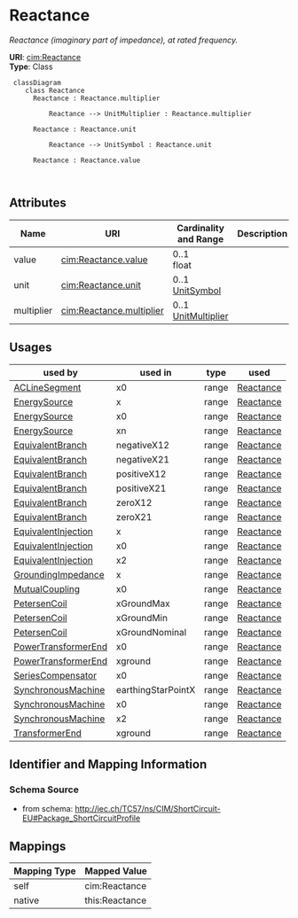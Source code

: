 # Reactance


_Reactance (imaginary part of impedance), at rated frequency._





**URI**: [cim:Reactance](http://iec.ch/TC57/CIM100#Reactance)<br />
**Type**: Class




```mermaid
 classDiagram
    class Reactance
      Reactance : Reactance.multiplier
        
          Reactance --> UnitMultiplier : Reactance.multiplier
        
      Reactance : Reactance.unit
        
          Reactance --> UnitSymbol : Reactance.unit
        
      Reactance : Reactance.value
        
      
```




<!-- no inheritance hierarchy -->


## Attributes


| Name | URI | Cardinality and Range | Description | Inheritance |
| ---  | --- | --- | --- | --- |
| value | [cim:Reactance.value](http://iec.ch/TC57/CIM100#Reactance.value) | 0..1 <br />  float  |  | direct |
| unit | [cim:Reactance.unit](http://iec.ch/TC57/CIM100#Reactance.unit) | 0..1 <br />  [UnitSymbol](UnitSymbol.md)  |  | direct |
| multiplier | [cim:Reactance.multiplier](http://iec.ch/TC57/CIM100#Reactance.multiplier) | 0..1 <br />  [UnitMultiplier](UnitMultiplier.md)  |  | direct |





## Usages

| used by | used in | type | used |
| ---  | --- | --- | --- |
| [ACLineSegment](ACLineSegment.md) | x0 | range | [Reactance](Reactance.md) |
| [EnergySource](EnergySource.md) | x | range | [Reactance](Reactance.md) |
| [EnergySource](EnergySource.md) | x0 | range | [Reactance](Reactance.md) |
| [EnergySource](EnergySource.md) | xn | range | [Reactance](Reactance.md) |
| [EquivalentBranch](EquivalentBranch.md) | negativeX12 | range | [Reactance](Reactance.md) |
| [EquivalentBranch](EquivalentBranch.md) | negativeX21 | range | [Reactance](Reactance.md) |
| [EquivalentBranch](EquivalentBranch.md) | positiveX12 | range | [Reactance](Reactance.md) |
| [EquivalentBranch](EquivalentBranch.md) | positiveX21 | range | [Reactance](Reactance.md) |
| [EquivalentBranch](EquivalentBranch.md) | zeroX12 | range | [Reactance](Reactance.md) |
| [EquivalentBranch](EquivalentBranch.md) | zeroX21 | range | [Reactance](Reactance.md) |
| [EquivalentInjection](EquivalentInjection.md) | x | range | [Reactance](Reactance.md) |
| [EquivalentInjection](EquivalentInjection.md) | x0 | range | [Reactance](Reactance.md) |
| [EquivalentInjection](EquivalentInjection.md) | x2 | range | [Reactance](Reactance.md) |
| [GroundingImpedance](GroundingImpedance.md) | x | range | [Reactance](Reactance.md) |
| [MutualCoupling](MutualCoupling.md) | x0 | range | [Reactance](Reactance.md) |
| [PetersenCoil](PetersenCoil.md) | xGroundMax | range | [Reactance](Reactance.md) |
| [PetersenCoil](PetersenCoil.md) | xGroundMin | range | [Reactance](Reactance.md) |
| [PetersenCoil](PetersenCoil.md) | xGroundNominal | range | [Reactance](Reactance.md) |
| [PowerTransformerEnd](PowerTransformerEnd.md) | x0 | range | [Reactance](Reactance.md) |
| [PowerTransformerEnd](PowerTransformerEnd.md) | xground | range | [Reactance](Reactance.md) |
| [SeriesCompensator](SeriesCompensator.md) | x0 | range | [Reactance](Reactance.md) |
| [SynchronousMachine](SynchronousMachine.md) | earthingStarPointX | range | [Reactance](Reactance.md) |
| [SynchronousMachine](SynchronousMachine.md) | x0 | range | [Reactance](Reactance.md) |
| [SynchronousMachine](SynchronousMachine.md) | x2 | range | [Reactance](Reactance.md) |
| [TransformerEnd](TransformerEnd.md) | xground | range | [Reactance](Reactance.md) |






## Identifier and Mapping Information







### Schema Source


* from schema: http://iec.ch/TC57/ns/CIM/ShortCircuit-EU#Package_ShortCircuitProfile





## Mappings

| Mapping Type | Mapped Value |
| ---  | ---  |
| self | cim:Reactance |
| native | this:Reactance |




